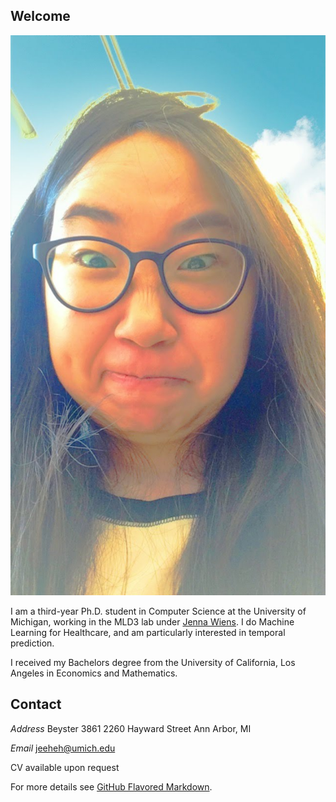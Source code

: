 ## Welcome
 
![profile](https://github.com/jeeheh/jeeheh.github.io/blob/master/IMG_3383.JPG)

I am a third-year Ph.D. student in Computer Science at the University of Michigan, working in the MLD3 lab under [Jenna Wiens](http://www-personal.umich.edu/~wiensj/). I do Machine Learning for Healthcare, and am particularly interested in temporal prediction.

I received my Bachelors degree from the University of California, Los Angeles in Economics and Mathematics. 


## Contact

*Address*
Beyster 3861
2260 Hayward Street
Ann Arbor, MI

*Email*
jeeheh@umich.edu

CV available upon request 

For more details see [GitHub Flavored Markdown](https://guides.github.com/features/mastering-markdown/).
